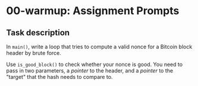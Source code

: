 # 00-warmup: Assignment Prompts

## Task description
In `main()`, write a loop that tries to compute a valid nonce for a Bitcoin block header by brute force.

Use `is_good_block()` to check whether your nonce is good. You need to pass in two parameters, a *pointer* to the header, and a *pointer* to the "target" that the hash needs to compare to.